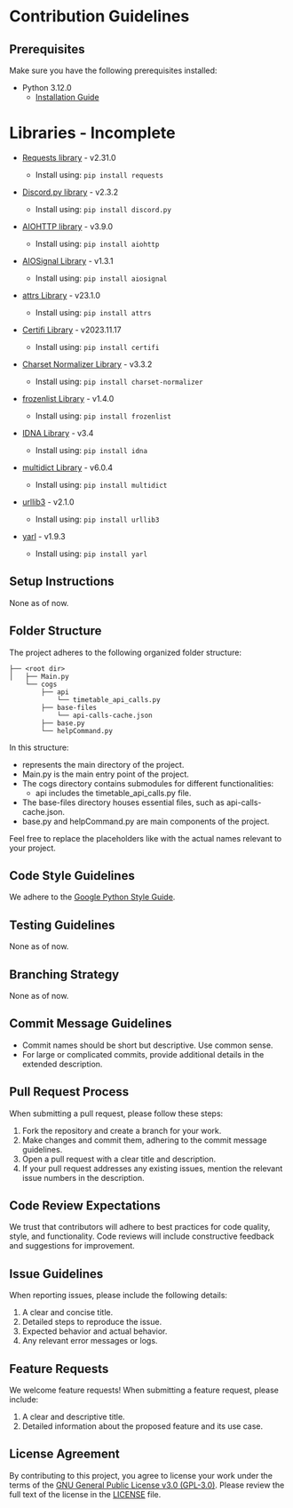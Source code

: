 # Contribution Guidelines

## Prerequisites

Make sure you have the following prerequisites installed:

- Python 3.12.0
  - [Installation Guide](https://www.python.org/downloads/release)

# Libraries - Incomplete
  
- [Requests library](https://docs.python-requests.org/en/latest/) - v2.31.0
  - Install using: `pip install requests`

- [Discord.py library](https://discordpy.readthedocs.io/en/stable/) - v2.3.2
  - Install using: `pip install discord.py`

- [AIOHTTP library](https://docs.aiohttp.org/en/stable/) - v3.9.0
  - Install using: `pip install aiohttp`

- [AIOSignal Library](https://aiosignal.aio-libs.org/en/stable/) - v1.3.1
  - Install using: `pip install aiosignal`

- [attrs Library](https://www.attrs.org/en/stable/) - v23.1.0
  - Install using: `pip install attrs`

- [Certifi Library](https://github.com/certifi/python-certifi) - v2023.11.17
  - Install using: `pip install certifi`

- [Charset Normalizer Library](https://charset-normalizer.readthedocs.io/en/latest/) - v3.3.2
  - Install using: `pip install charset-normalizer`

- [frozenlist Library](https://frozenlist.aio-libs.org/en/latest/) - v1.4.0
  - Install using: `pip install frozenlist`

- [IDNA Library](https://github.com/kjd/idna) - v3.4
  - Install using: `pip install idna`

- [multidict Library](https://multidict.aio-libs.org/en/stable/) - v6.0.4
  - Install using: `pip install multidict`

- [urllib3](https://urllib3.readthedocs.io/en/stable/) - v2.1.0
  - Install using: `pip install urllib3`

- [yarl](https://yarl.aio-libs.org/en/latest/) - v1.9.3
  - Install using: `pip install yarl`

## Setup Instructions

None as of now.

## Folder Structure

The project adheres to the following organized folder structure:
```
├── <root dir>  
│   ├── Main.py  
    └── cogs  
        ├── api  
            └── timetable_api_calls.py  
        ├── base-files  
            └── api-calls-cache.json  
        ├── base.py  
        └── helpCommand.py  
```
In this structure:

- <root dir> represents the main directory of the project.
- Main.py is the main entry point of the project.
- The cogs directory contains submodules for different functionalities:
  - api includes the timetable_api_calls.py file.
- The base-files directory houses essential files, such as api-calls-cache.json.
- base.py and helpCommand.py are main components of the project.

Feel free to replace the placeholders like <root dir> with the actual names relevant to your project.

## Code Style Guidelines

We adhere to the [Google Python Style Guide](https://google.github.io/styleguide/pyguide.html).

## Testing Guidelines

None as of now.

## Branching Strategy

None as of now.

## Commit Message Guidelines

- Commit names should be short but descriptive. Use common sense.
- For large or complicated commits, provide additional details in the extended description.

## Pull Request Process

When submitting a pull request, please follow these steps:

1. Fork the repository and create a branch for your work.
2. Make changes and commit them, adhering to the commit message guidelines.
3. Open a pull request with a clear title and description.
4. If your pull request addresses any existing issues, mention the relevant issue numbers in the description.

## Code Review Expectations

We trust that contributors will adhere to best practices for code quality, style, and functionality. Code reviews will include constructive feedback and suggestions for improvement.

## Issue Guidelines

When reporting issues, please include the following details:

1. A clear and concise title.
2. Detailed steps to reproduce the issue.
3. Expected behavior and actual behavior.
4. Any relevant error messages or logs.

## Feature Requests

We welcome feature requests! When submitting a feature request, please include:

1. A clear and descriptive title.
2. Detailed information about the proposed feature and its use case.

## License Agreement

By contributing to this project, you agree to license your work under the terms of the [GNU General Public License v3.0 (GPL-3.0)](https://www.gnu.org/licenses/gpl-3.0.html). Please review the full text of the license in the [LICENSE](./LICENSE) file.

